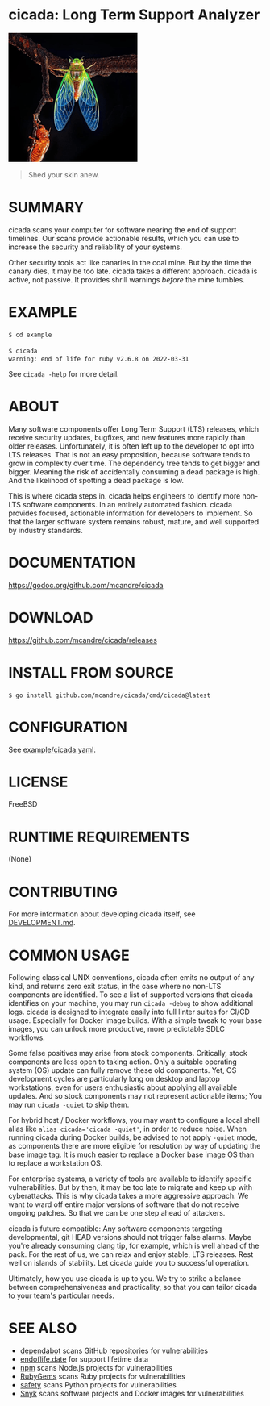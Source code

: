 # cicada: Long Term Support Analyzer

![cicada molt](cicada.png)

> Shed your skin anew.

# SUMMARY

cicada scans your computer for software nearing the end of support timelines. Our scans provide actionable results, which you can use to increase the security and reliability of your systems.

Other security tools act like canaries in the coal mine. But by the time the canary dies, it may be too late. cicada takes a different approach. cicada is active, not passive. It provides shrill warnings *before* the mine tumbles.

# EXAMPLE

```console
$ cd example

$ cicada
warning: end of life for ruby v2.6.8 on 2022-03-31
```

See `cicada -help` for more detail.

# ABOUT

Many software components offer Long Term Support (LTS) releases, which receive security updates, bugfixes, and new features more rapidly than older releases. Unfortunately, it is often left up to the developer to opt into LTS releases. That is not an easy proposition, because software tends to grow in complexity over time. The dependency tree tends to get bigger and bigger. Meaning the risk of accidentally consuming a dead package is high. And the likelihood of spotting a dead package is low.

This is where cicada steps in. cicada helps engineers to identify more non-LTS software components. In an entirely automated fashion. cicada provides focused, actionable information for developers to implement. So that the larger software system remains robust, mature, and well supported by industry standards.

# DOCUMENTATION

https://godoc.org/github.com/mcandre/cicada

# DOWNLOAD

https://github.com/mcandre/cicada/releases

# INSTALL FROM SOURCE

```console
$ go install github.com/mcandre/cicada/cmd/cicada@latest
```

# CONFIGURATION

See [example/cicada.yaml](example/cicada.yaml).

# LICENSE

FreeBSD

# RUNTIME REQUIREMENTS

(None)

# CONTRIBUTING

For more information about developing cicada itself, see [DEVELOPMENT.md](DEVELOPMENT.md).

# COMMON USAGE

Following classical UNIX conventions, cicada often emits no output of any kind, and returns zero exit status, in the case where no non-LTS components are identified. To see a list of supported versions that cicada identifies on your machine, you may run `cicada -debug` to show additional logs. cicada is designed to integrate easily into full linter suites for CI/CD usage. Especially for Docker image builds. With a simple tweak to your base images, you can unlock more productive, more predictable SDLC workflows.

Some false positives may arise from stock components. Critically, stock components are less open to taking action. Only a suitable operating system (OS) update can fully remove these old components. Yet, OS development cycles are particularly long on desktop and laptop workstations, even for users enthusiastic about applying all available updates. And so stock components may not represent actionable items; You may run `cicada -quiet` to skip them.

For hybrid host / Docker workflows, you may want to configure a local shell alias like `alias cicada='cicada -quiet'`, in order to reduce noise. When running cicada during Docker builds, be advised to not apply `-quiet` mode, as components there are more eligible for resolution by way of updating the base image tag. It is much easier to replace a Docker base image OS than to replace a workstation OS.

For enterprise systems, a variety of tools are available to identify specific vulnerabilities. But by then, it may be too late to migrate and keep up with cyberattacks. This is why cicada takes a more aggressive approach. We want to ward off entire major versions of software that do not receive ongoing patches. So that we can be one step ahead of attackers.

cicada is future compatible: Any software components targeting developmental, git HEAD versions should not trigger false alarms. Maybe you're already consuming clang tip, for example, which is well ahead of the pack. For the rest of us, we can relax and enjoy stable, LTS releases. Rest well on islands of stability. Let cicada guide you to successful operation.

Ultimately, how you use cicada is up to you. We try to strike a balance between comprehensiveness and practicality, so that you can tailor cicada to your team's particular needs.

# SEE ALSO

* [dependabot](https://github.com/dependabot) scans GitHub repositories for vulnerabilities
* [endoflife.date](https://endoflife.date/) for support lifetime data
* [npm](https://www.npmjs.com/) scans Node.js projects for vulnerabilities
* [RubyGems](https://rubygems.org/) scans Ruby projects for vulnerabilities
* [safety](https://pypi.org/project/safety/) scans Python projects for vulnerabilities
* [Snyk](https://snyk.io/) scans software projects and Docker images for vulnerabilities
